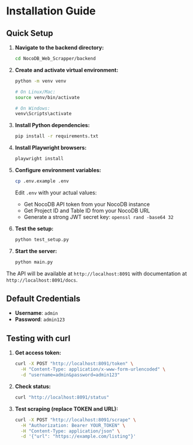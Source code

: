 # Installation Guide

## Quick Setup

1. **Navigate to the backend directory:**
   ```bash
   cd NocoDB_Web_Scrapper/backend
   ```

2. **Create and activate virtual environment:**
   ```bash
   python -m venv venv
   
   # On Linux/Mac:
   source venv/bin/activate
   
   # On Windows:
   venv\Scripts\activate
   ```

3. **Install Python dependencies:**
   ```bash
   pip install -r requirements.txt
   ```

4. **Install Playwright browsers:**
   ```bash
   playwright install
   ```

5. **Configure environment variables:**
   ```bash
   cp .env.example .env
   ```
   
   Edit `.env` with your actual values:
   - Get NocoDB API token from your NocoDB instance
   - Get Project ID and Table ID from your NocoDB URL
   - Generate a strong JWT secret key: `openssl rand -base64 32`

6. **Test the setup:**
   ```bash
   python test_setup.py
   ```

7. **Start the server:**
   ```bash
   python main.py
   ```

The API will be available at `http://localhost:8091` with documentation at `http://localhost:8091/docs`.

## Default Credentials

- **Username**: `admin`
- **Password**: `admin123`

## Testing with curl

1. **Get access token:**
   ```bash
   curl -X POST "http://localhost:8091/token" \
     -H "Content-Type: application/x-www-form-urlencoded" \
     -d "username=admin&password=admin123"
   ```

2. **Check status:**
   ```bash
   curl "http://localhost:8091/status"
   ```

3. **Test scraping (replace TOKEN and URL):**
   ```bash
   curl -X POST "http://localhost:8091/scrape" \
     -H "Authorization: Bearer YOUR_TOKEN" \
     -H "Content-Type: application/json" \
     -d '{"url": "https://example.com/listing"}'
   ```